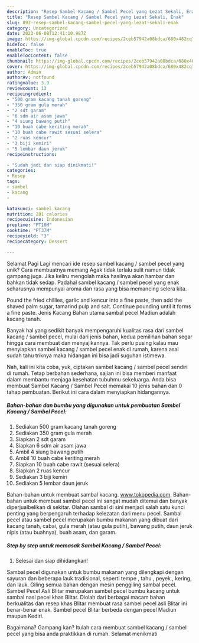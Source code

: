 ```yaml
---
description: "Resep Sambel Kacang / Sambel Pecel yang Lezat Sekali, Enak"
title: "Resep Sambel Kacang / Sambel Pecel yang Lezat Sekali, Enak"
slug: 893-resep-sambel-kacang-sambel-pecel-yang-lezat-sekali-enak
category: Uncategorized
date: 2023-06-08T12:41:10.987Z
image: https://img-global.cpcdn.com/recipes/2ceb57942a08bdca/680x482cq70/sambel-kacang-sambel-pecel-foto-resep-utama.jpg
hideToc: false
enableToc: true
enableTocContent: false
thumbnail: https://img-global.cpcdn.com/recipes/2ceb57942a08bdca/680x482cq70/sambel-kacang-sambel-pecel-foto-resep-utama.jpg
cover: https://img-global.cpcdn.com/recipes/2ceb57942a08bdca/680x482cq70/sambel-kacang-sambel-pecel-foto-resep-utama.jpg
author: Admin
authorAv: notfound
ratingvalue: 3.9
reviewcount: 13
recipeingredient:
- "500 gram kacang tanah goreng"
- "350 gram gula merah"
- "2 sdt garam"
- "6 sdm air asam jawa"
- "4 siung bawang putih"
- "10 buah cabe keriting merah"
- "10 buah cabe rawit sesuai selera"
- "2 ruas kencur"
- "3 biji kemiri"
- "5 lembar daun jeruk"
recipeinstructions:

- "Sudah jadi dan siap dinikmati!"
categories:
- Resep
tags:
- sambel
- kacang
- 

katakunci: sambel kacang  
nutrition: 281 calories
recipecuisine: Indonesian
preptime: "PT10M"
cooktime: "PT37M"
recipeyield: "3"
recipecategory: Dessert

---
```



Selamat Pagi Lagi mencari ide resep sambel kacang / sambel pecel yang unik? Cara membuatnya memang Agak tidak terlalu sulit namun tidak gampang juga. Jika keliru mengolah maka hasilnya akan hambar dan bahkan tidak sedap. Padahal sambel kacang / sambel pecel yang enak seharusnya mempunyai aroma dan rasa yang bisa memancing selera kita.


Pound the fried chillies, garlic and kencur into a fine paste, then add the shaved palm sugar, tamarind pulp and salt. Continue pounding until it forms a fine paste. Jenis Kacang Bahan utama sambal pecel Madiun adalah kacang tanah.

Banyak hal yang sedikit banyak mempengaruhi kualitas rasa dari sambel kacang / sambel pecel, mulai dari jenis bahan, kedua pemilihan bahan segar hingga cara membuat dan menyajikannya. Tak perlu pusing kalau mau menyiapkan sambel kacang / sambel pecel enak di rumah, karena asal sudah tahu triknya maka hidangan ini bisa jadi suguhan istimewa.


Nah, kali ini kita coba, yuk, ciptakan sambel kacang / sambel pecel sendiri di rumah. Tetap berbahan sederhana, sajian ini bisa memberi manfaat dalam membantu menjaga kesehatan tubuhmu sekeluarga. Anda bisa membuat Sambel Kacang / Sambel Pecel memakai 10 jenis bahan dan 0 tahap pembuatan. Berikut ini cara dalam menyiapkan hidangannya.

<!--inarticleads1-->

##### Bahan-bahan dan bumbu yang digunakan untuk pembuatan Sambel Kacang / Sambel Pecel:

1. Sediakan 500 gram kacang tanah goreng
1. Sediakan 350 gram gula merah
1. Siapkan 2 sdt garam
1. Siapkan 6 sdm air asam jawa
1. Ambil 4 siung bawang putih
1. Ambil 10 buah cabe keriting merah
1. Siapkan 10 buah cabe rawit (sesuai selera)
1. Siapkan 2 ruas kencur
1. Sediakan 3 biji kemiri
1. Sediakan 5 lembar daun jeruk


Bahan-bahan untuk membuat sambal kacang. www.tokopedia.com. Bahan-bahan untuk membuat sambel pecel ini sangat mudah ditemui dan banyak diperjualbelikan di sekitar. Olahan sambal di sini menjadi salah satu kunci penting yang berpengaruh terhadap kelezatan dari menu pecel. Sambal pecel atau sambel pecel merupakan bumbu makanan yang dibuat dari kacang tanah, cabai, gula merah (atau gula putih), bawang putih, daun jeruk nipis (atau buahnya), buah asam, dan garam. 

<!--inarticleads2-->

##### Step by step untuk memasak Sambel Kacang / Sambel Pecel:


1. Selesai dan siap dihidangkan!

Sambal pecel digunakan untuk bumbu makanan yang dilengkapi dengan sayuran dan beberapa lauk tradisional, seperti tempe , tahu , peyek , kering, dan lauk. Giling semua bahan dengan mesin penggiling sambal pecel. Sambel Pecel Asli Blitar merupakan sambel pecel bumbu kacang untuk sambal nasi pecel khas Blitar. Diolah dari berbagai macam bahan berkualitas dan resep khas Blitar membuat rasa sambel pecel asli Blitar ini benar-benar enak. Sambel pecel Blitar berbeda dengan pecel Madiun maupun Kediri. 

Bagaimana? Gampang kan? Itulah cara membuat sambel kacang / sambel pecel yang bisa anda praktikkan di rumah. Selamat menikmati
